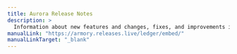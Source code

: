 ```yaml
---
title: Aurora Release Notes
description: >
  Information about new features and changes, fixes, and improvements in Project Aurora.
manualLink: "https://armory.releases.live/ledger/embed/"
manualLinkTarget: "_blank"
---
```


<!--
<iframe width=100% height=1088 src="https://armory.releases.live/embed/?labels=Armory+Deployments+Plugin" title="Armory Changelog"></iframe>
-->



